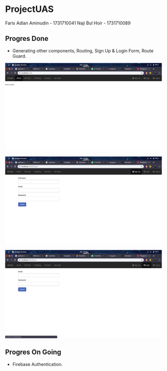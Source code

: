 # ProjectUAS

Faris Adlan Aminudin - 1731710041
Naji Bul Hoir - 1731710089

## Progres Done

-  Generating other components, Routing, Sign Up & Login Form, Route Guard.

![gambar](md/1.png)

![gambar](md/2.png)

![gambar](md/3.png)

## Progres On Going
- Firebase Authentication.
